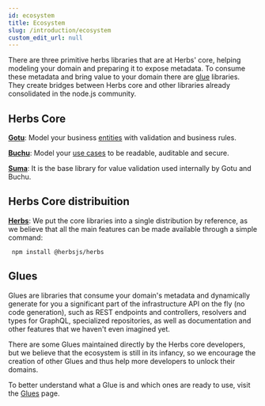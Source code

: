 ```yaml
---
id: ecosystem
title: Ecosystem
slug: /introduction/ecosystem
custom_edit_url: null
---
```


There are three primitive herbs libraries that are at Herbs' core, helping modeling your domain and preparing it to expose metadata. To consume these metadata and bring value to your domain there are [glue](docs/glues) libraries. They create bridges between Herbs core and other libraries already consolidated in the node.js community.

## Herbs Core

[**Gotu**](https://github.com/herbsjs/gotu): Model your business [entities](/docs/entity/getting-started) with validation and business rules.

[**Buchu**](https://github.com/herbsjs/buchu): Model your [use cases](/docs/usecase/getting-started) to be readable, auditable and secure.

[**Suma**](https://github.com/herbsjs/suma): It is the base library for value validation used internally by Gotu and Buchu.

## Herbs Core distribuition

[**Herbs**](https://github.com/herbsjs/herbs): We put the core libraries into a single distribution by reference, as we believe that all the main features can be made available through a simple command: 

```
 npm install @herbsjs/herbs 
```

## Glues

Glues are libraries that consume your domain's metadata and dynamically generate for you a significant part of the infrastructure API on the fly (no code generation), such as REST endpoints and controllers, resolvers and types for GraphQL, specialized repositories, as well as documentation and other features that we haven't even imagined yet.

There are some Glues maintained directly by the Herbs core developers, but we believe that the ecosystem is still in its infancy, so we encourage the creation of other Glues and thus help more developers to unlock their domains.

To better understand what a Glue is and which ones are ready to use, visit the [Glues](/docs/glues) page.
